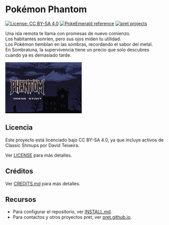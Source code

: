 # Pokémon Phantom

[![License: CC BY-SA 4.0](https://img.shields.io/badge/License-CC%20BY--SA%204.0-lightgrey.svg)](https://creativecommons.org/licenses/by-sa/4.0/)
[![PokeEmerald reference](https://img.shields.io/badge/PokeEmerald-reference-blue.svg)](https://datomatic.no-intro.org/index.php?page=show_record&s=23&n=1961)
[![pret projects](https://img.shields.io/badge/pret-projects-lightgrey.svg)](https://pret.github.io/)

Una isla remota te llama con promesas de nuevo comienzo.<br>
Los habitantes sonríen, pero sus ojos miden tu utilidad.<br>
Los Pokémon tiemblan en las sombras, recordando el sabor del metal.<br>
En Sombraluna, la supervivencia tiene un precio que solo descubres cuando ya es demasiado tarde.

![Captura de pantalla del título](docs/images/title_screen.gif)
         
## Licencia

Este proyecto está licenciado bajo CC BY-SA 4.0, ya que incluye activos de Classic Shmups por David Teixeira.

Ver [LICENSE](LICENSE) para más detalles.

## Créditos

Ver [CREDITS.md](CREDITS.md) para más detalles.

## Recursos

- Para configurar el repositorio, ver [INSTALL.md](INSTALL.md).
- Para contactos y otros proyectos pret, ver [pret.github.io](https://pret.github.io/).
